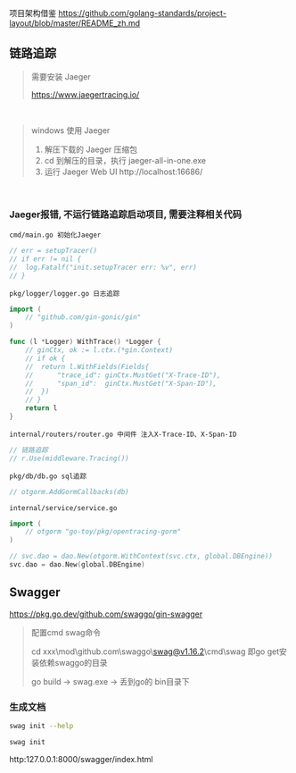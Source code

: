 项目架构借鉴 https://github.com/golang-standards/project-layout/blob/master/README_zh.md


## 链路追踪

> 需要安装 Jaeger
>
> https://www.jaegertracing.io/

<br>

> windows 使用 Jaeger
>
>1. 解压下载的 Jaeger 压缩包
>2. cd 到解压的目录，执行 jaeger-all-in-one.exe
>3. 运行 Jaeger Web UI http://localhost:16686/

<br>

### Jaeger报错, 不运行链路追踪启动项目, 需要注释相关代码

`cmd/main.go 初始化Jaeger`
```go
// err = setupTracer()
// if err != nil {
// 	log.Fatalf("init.setupTracer err: %v", err)
// }
```

`pkg/logger/logger.go 日志追踪`
```go
import (
	// "github.com/gin-gonic/gin"
)

func (l *Logger) WithTrace() *Logger {
	// ginCtx, ok := l.ctx.(*gin.Context)
	// if ok {
	// 	return l.WithFields(Fields{
	// 		"trace_id": ginCtx.MustGet("X-Trace-ID"),
	// 		"span_id":  ginCtx.MustGet("X-Span-ID"),
	// 	})
	// }
	return l
}
```

`internal/routers/router.go 中间件 注入X-Trace-ID、X-Span-ID`
```go
// 链路追踪
// r.Use(middleware.Tracing())
```

`pkg/db/db.go sql追踪`
```go
// otgorm.AddGormCallbacks(db)
```

`internal/service/service.go`
```go
import (
	// otgorm "go-toy/pkg/opentracing-gorm"
)

// svc.dao = dao.New(otgorm.WithContext(svc.ctx, global.DBEngine))
svc.dao = dao.New(global.DBEngine)
```


## Swagger
https://pkg.go.dev/github.com/swaggo/gin-swagger

> 配置cmd swag命令
>
> cd xxx\mod\github.com\swaggo\swag@v1.16.2\cmd\swag 即go get安装依赖swaggo的目录
>
> go build -> swag.exe -> 丢到go的 bin目录下

### 生成文档
```bash
swag init --help

swag init
```
http:127.0.0.1:8000/swagger/index.html